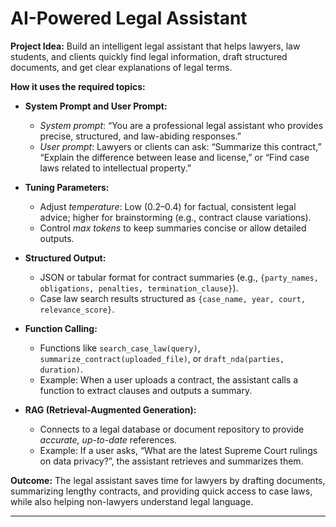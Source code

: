 # AI-Powered Legal Assistant

**Project Idea:**
Build an intelligent legal assistant that helps lawyers, law students, and clients quickly find legal information, draft structured documents, and get clear explanations of legal terms.

**How it uses the required topics:**

* **System Prompt and User Prompt:**

  * *System prompt*: “You are a professional legal assistant who provides precise, structured, and law-abiding responses.”
  * *User prompt*: Lawyers or clients can ask: “Summarize this contract,” “Explain the difference between lease and license,” or “Find case laws related to intellectual property.”

* **Tuning Parameters:**

  * Adjust *temperature*: Low (0.2–0.4) for factual, consistent legal advice; higher for brainstorming (e.g., contract clause variations).
  * Control *max tokens* to keep summaries concise or allow detailed outputs.

* **Structured Output:**

  * JSON or tabular format for contract summaries (e.g., `{party_names, obligations, penalties, termination_clause}`).
  * Case law search results structured as `{case_name, year, court, relevance_score}`.

* **Function Calling:**

  * Functions like `search_case_law(query)`, `summarize_contract(uploaded_file)`, or `draft_nda(parties, duration)`.
  * Example: When a user uploads a contract, the assistant calls a function to extract clauses and outputs a summary.

* **RAG (Retrieval-Augmented Generation):**

  * Connects to a legal database or document repository to provide *accurate, up-to-date* references.
  * Example: If a user asks, “What are the latest Supreme Court rulings on data privacy?”, the assistant retrieves and summarizes them.

**Outcome:**
The legal assistant saves time for lawyers by drafting documents, summarizing lengthy contracts, and providing quick access to case laws, while also helping non-lawyers understand legal language.

---
